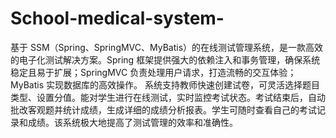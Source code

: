 # School-medical-system-
基于 SSM（Spring、SpringMVC、MyBatis）的在线测试管理系统，是一款高效的电子化测试解决方案。Spring 框架提供强大的依赖注入和事务管理，确保系统稳定且易于扩展；SpringMVC 负责处理用户请求，打造流畅的交互体验；MyBatis 实现数据库的高效操作。  系统支持教师快速创建试卷，可灵活选择题目类型、设置分值。能对学生进行在线测试，实时监控考试状态。考试结束后，自动批改客观题并统计成绩，生成详细的成绩分析报表。学生可随时查看自己的考试记录和成绩。该系统极大地提高了测试管理的效率和准确性。 
